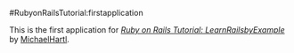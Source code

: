#RubyonRailsTutorial:firstapplication

This is the first application for 
[*Ruby on Rails Tutorial: LearnRailsbyExample*](http://railstutorial.org/) by [MichaelHartl](http://michaelhartl.com/).